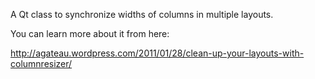 A Qt class to synchronize widths of columns in multiple layouts.

You can learn more about it from here:

<http://agateau.wordpress.com/2011/01/28/clean-up-your-layouts-with-columnresizer/>

